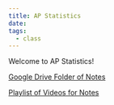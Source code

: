 ```yaml
---
title: AP Statistics
date:
tags:
  - class
---
```

Welcome to AP Statistics!

[Google Drive Folder of Notes](https://drive.google.com/drive/folders/1JmVB_EnODY3KU8HJF5xPtHsEbbidWJcC?usp=drive_link)

[Playlist of Videos for Notes](www.josiahvanderkin.com)